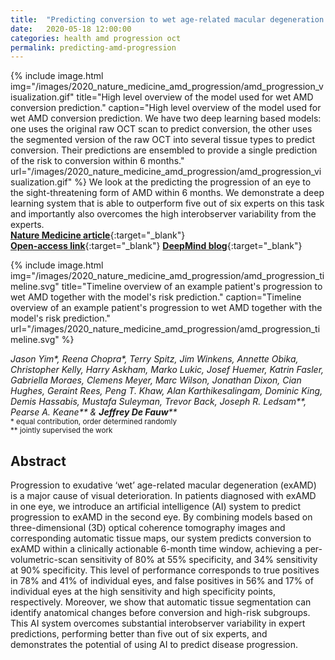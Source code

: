 ```yaml
---
title:  "Predicting conversion to wet age-related macular degeneration using deep learning"
date:   2020-05-18 12:00:00
categories: health amd progression oct
permalink: predicting-amd-progression
---
```


{% include image.html img="/images/2020_nature_medicine_amd_progression/amd_progression_visualization.gif" title="High level overview of the model used for wet AMD conversion prediction." caption="High level overview of the model used for wet AMD conversion prediction. We have two deep learning based models: one uses the original raw OCT scan to predict conversion, the other uses the segmented version of the raw OCT into several tissue types to predict conversion. Their predictions are ensembled to provide a single prediction of the risk to conversion within 6 months."  url="/images/2020_nature_medicine_amd_progression/amd_progression_visualization.gif" %} 
We look at the predicting the progression of an eye to the sight-threatening form of AMD within 6 months. We demonstrate a deep learning system that is able to outperform five out of six experts on this task and importantly also overcomes the high interobserver variability from the experts.  
[**Nature Medicine article**](https://www.nature.com/articles/s41591-020-0867-7){:target="_blank"}  
[**Open-access link**](https://rdcu.be/b4fgc){:target="_blank"}
[**DeepMind blog**](https://deepmind.com/blog/article/Using_ai_to_predict_retinal_disease_progression){:target="_blank"}  

{% include image.html img="/images/2020_nature_medicine_amd_progression/amd_progression_timeline.svg" title="Timeline overview of an example patient's progression to wet AMD together with the model's risk prediction." caption="Timeline overview of an example patient's progression to wet AMD together with the model's risk prediction."  url="/images/2020_nature_medicine_amd_progression/amd_progression_timeline.svg" %} 


_Jason Yim*, Reena Chopra*, Terry Spitz, Jim Winkens, Annette Obika, Christopher Kelly, Harry Askham, Marko Lukic, Josef Huemer, Katrin Fasler, Gabriella Moraes, Clemens Meyer, Marc Wilson, Jonathan Dixon, Cian Hughes, Geraint Rees, Peng T. Khaw, Alan Karthikesalingam, Dominic King, Demis Hassabis, Mustafa Suleyman, Trevor Back, Joseph R. Ledsam**, Pearse A. Keane** &  **Jeffrey De Fauw****_  
<sup>\* equal contribution, order determined randomly <br/>
\** jointly supervised the work</sup>

## Abstract

Progression to exudative ‘wet’ age-related macular degeneration (exAMD) is a major cause of visual deterioration. In patients diagnosed with exAMD in one eye, we introduce an artificial intelligence (AI) system to predict progression to exAMD in the second eye. By combining models based on three-dimensional (3D) optical coherence tomography images and corresponding automatic tissue maps, our system predicts conversion to exAMD within a clinically actionable 6-month time window, achieving a per-volumetric-scan sensitivity of 80% at 55% specificity, and 34% sensitivity at 90% specificity. This level of performance corresponds to true positives in 78% and 41% of individual eyes, and false positives in 56% and 17% of individual eyes at the high sensitivity and high specificity points, respectively. Moreover, we show that automatic tissue segmentation can identify anatomical changes before conversion and high-risk subgroups. This AI system overcomes substantial interobserver variability in expert predictions, performing better than five out of six experts, and demonstrates the potential of using AI to predict disease progression.
